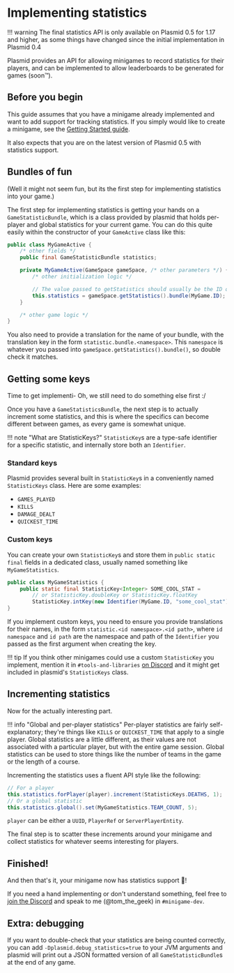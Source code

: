 # Implementing statistics

!!! warning
    The final statistics API is only available on Plasmid 0.5 for 1.17 and higher, as some things have changed since the initial implementation in Plasmid 0.4

Plasmid provides an API for allowing minigames to record statistics for their players, and can be implemented to allow leaderboards to be generated for games (soon&trade;).

## Before you begin
This guide assumes that you have a minigame already implemented and want to add support for tracking statistics. If you simply would like to create a minigame, see the [Getting Started guide](/plasmid/01_getting_started).

It also expects that you are on the latest version of Plasmid 0.5 with statistics support.

## Bundles of fun
(Well it might not seem fun, but its the first step for implementing statistics into your game.)

The first step for implementing statistics is getting your hands on a `GameStatisticBundle`, which is a class provided by plasmid that holds per-player and global statistics for your current game. You can do this quite easily within the constructor of your `GameActive` class like this:
```java
public class MyGameActive {
    /* other fields */
    public final GameStatisticBundle statistics;

    private MyGameActive(GameSpace gameSpace, /* other parameters */) {
        /* other initialization logic */

        // The value passed to getStatistics should usually be the ID of your minigame/mod
        this.statistics = gameSpace.getStatistics().bundle(MyGame.ID);
    }

    /* other game logic */
}
```

You also need to provide a translation for the name of your bundle, with the translation key in the form `statistic.bundle.<namespace>`. This `namespace` is whatever you passed into `gameSpace.getStatistics().bundle()`, so double check it matches.

## Getting some keys
Time to get implementi- Oh, we still need to do something else first :/

Once you have a `GameStatisticsBundle`, the next step is to actually increment some statistics, and this is where the specifics can become different between games, as every game is somewhat unique.

!!! note "What are StatisticKeys?"
    `StatisticKey`s are a type-safe identifier for a specific statistic, and internally store both an `Identifier`.

### Standard keys
Plasmid provides several built in `StatisticKey`s in a conveniently named `StatisticKeys` class. Here are some examples:

- `GAMES_PLAYED`
- `KILLS`
- `DAMAGE_DEALT`
- `QUICKEST_TIME`

### Custom keys
You can create your own `StatisticKey`s and store them in `public static final` fields in a dedicated class, usually named something like `MyGameStatistics`.
```java
public class MyGameStatistics {
    public static final StatisticKey<Integer> SOME_COOL_STAT =
        // or StatisticKey.doubleKey or StatisticKey.floatKey
        StatisticKey.intKey(new Identifier(MyGame.ID, "some_cool_stat"));
}
```

If you implement custom keys, you need to ensure you provide translations for their names, in the form `statistic.<id namespace>.<id path>`, where `id namespace` and `id path` are the namespace and path of the `Identifier` you passed as the first argument when creating the key.

!!! tip
    If you think other minigames could use a custom `StatisticKey` you implement, mention it in `#tools-and-libraries` [on Discord](https://nucleoid.xyz/discord) and it might get included in plasmid's `StatisticKeys` class.

## Incrementing statistics
Now for the actually interesting part.

!!! info "Global and per-player statistics"
    Per-player statistics are fairly self-explanatory; they're things like `KILLS` or `QUICKEST_TIME` that apply to a single player.
    Global statistics are a little different, as their values are not associated with a particular player, but with the entire game session.
    Global statistics can be used to store things like the number of teams in the game or the length of a course.

Incrementing the statistics uses a fluent API style like the following:
```java
// For a player
this.statistics.forPlayer(player).increment(StatisticKeys.DEATHS, 1);
// Or a global statistic
this.statistics.global().set(MyGameStatistics.TEAM_COUNT, 5);
```
`player` can be either a `UUID`, `PlayerRef` or `ServerPlayerEntity`.

The final step is to scatter these increments around your minigame and collect statistics for whatever seems interesting for players.

## Finished!
And then that's it, your minigame now has statistics support 🎉!

If you need a hand implementing or don't understand something, feel free to [join the Discord](https://nucleoid.xyz/discord/) and speak to me (@tom_the_geek) in `#minigame-dev`.

## Extra: debugging
If you want to double-check that your statistics are being counted correctly, you can add `-Dplasmid.debug_statistics=true` to your JVM arguments and plasmid will print out a JSON formatted version of all `GameStatisticBundle`s at the end of any game.

